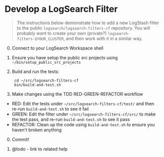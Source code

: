 # Develop a LogSearch Filter

> The instructions below demonstrate how to add a new LogStash filter to the public `logsearch/logsearch-filters-cf` repository.
> You will probably want to create your own (private?) `logsearch-filters-$YOUR_CLUSTER`, and then work with it in a similar way.

0. Connect to your LogSearch Workspace shell
0. Ensure you have setup the public src projects using `~/bin/setup_public_src_projects`
0. Build and run the tests:

        cd ~/src/logsearch-filters-cf
        bin/build-and-test.sh

0. Make changes using the TDD RED-GREEN-REFACTOR workflow
  * RED: Edit the tests under `~/src/logsearch-filters-cf/test/` and then re-run `build-and-test.sh` to see it fail
  * GREEN: Edit the filter under `~/src/logsearch-filters-cf/src/` to make the test pass, and re-run `build-and-test.sh` to see it pass
  * REFACTOR: Clean up the code using `build-and-test.sh` to ensure you haven't broken anything

0. Commit!

0. @todo - link to related help